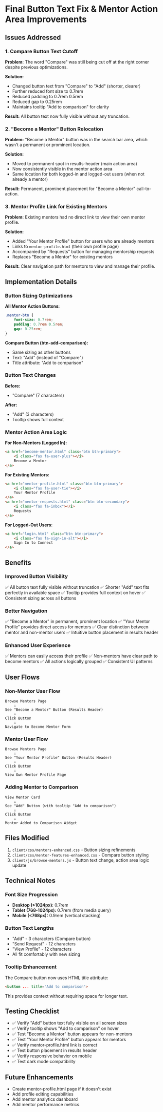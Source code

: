 # Final Button Text Fix & Mentor Action Area Improvements

## Issues Addressed

### 1. Compare Button Text Cutoff
**Problem:** The word "Compare" was still being cut off at the right corner despite previous optimizations.

**Solution:**
- Changed button text from "Compare" to "Add" (shorter, clearer)
- Further reduced font size to 0.7rem
- Reduced padding to 0.7rem 0.5rem
- Reduced gap to 0.25rem
- Maintains tooltip "Add to comparison" for clarity

**Result:** All button text now fully visible without any truncation.

### 2. "Become a Mentor" Button Relocation
**Problem:** "Become a Mentor" button was in the search bar area, which wasn't a permanent or prominent location.

**Solution:**
- Moved to permanent spot in results-header (main action area)
- Now consistently visible in the mentor action area
- Same location for both logged-in and logged-out users (when not already a mentor)

**Result:** Permanent, prominent placement for "Become a Mentor" call-to-action.

### 3. Mentor Profile Link for Existing Mentors
**Problem:** Existing mentors had no direct link to view their own mentor profile.

**Solution:**
- Added "Your Mentor Profile" button for users who are already mentors
- Links to `mentor-profile.html` (their own profile page)
- Accompanied by "Requests" button for managing mentorship requests
- Replaces "Become a Mentor" for existing mentors

**Result:** Clear navigation path for mentors to view and manage their profile.

## Implementation Details

### Button Sizing Optimizations

**All Mentor Action Buttons:**
```css
.mentor-btn {
    font-size: 0.7rem;
    padding: 0.7rem 0.5rem;
    gap: 0.25rem;
}
```

**Compare Button (btn-add-comparison):**
- Same sizing as other buttons
- Text: "Add" (instead of "Compare")
- Title attribute: "Add to comparison"

### Button Text Changes

**Before:**
- "Compare" (7 characters)

**After:**
- "Add" (3 characters)
- Tooltip shows full context

### Mentor Action Area Logic

**For Non-Mentors (Logged In):**
```html
<a href="become-mentor.html" class="btn btn-primary">
    <i class="fas fa-user-plus"></i>
    Become a Mentor
</a>
```

**For Existing Mentors:**
```html
<a href="mentor-profile.html" class="btn btn-primary">
    <i class="fas fa-user-tie"></i>
    Your Mentor Profile
</a>
<a href="mentor-requests.html" class="btn btn-secondary">
    <i class="fas fa-inbox"></i>
    Requests
</a>
```

**For Logged-Out Users:**
```html
<a href="login.html" class="btn btn-primary">
    <i class="fas fa-sign-in-alt"></i>
    Sign In to Connect
</a>
```

## Benefits

### Improved Button Visibility
✅ All button text fully visible without truncation
✅ Shorter "Add" text fits perfectly in available space
✅ Tooltip provides full context on hover
✅ Consistent sizing across all buttons

### Better Navigation
✅ "Become a Mentor" in permanent, prominent location
✅ "Your Mentor Profile" provides direct access for mentors
✅ Clear distinction between mentor and non-mentor users
✅ Intuitive button placement in results header

### Enhanced User Experience
✅ Mentors can easily access their profile
✅ Non-mentors have clear path to become mentors
✅ All actions logically grouped
✅ Consistent UI patterns

## User Flows

### Non-Mentor User Flow
```
Browse Mentors Page
    ↓
See "Become a Mentor" Button (Results Header)
    ↓
Click Button
    ↓
Navigate to Become Mentor Form
```

### Mentor User Flow
```
Browse Mentors Page
    ↓
See "Your Mentor Profile" Button (Results Header)
    ↓
Click Button
    ↓
View Own Mentor Profile Page
```

### Adding Mentor to Comparison
```
View Mentor Card
    ↓
See "Add" Button (with tooltip "Add to comparison")
    ↓
Click Button
    ↓
Mentor Added to Comparison Widget
```

## Files Modified
1. `client/css/mentors-enhanced.css` - Button sizing refinements
2. `client/css/mentor-features-enhanced.css` - Compare button styling
3. `client/js/browse-mentors.js` - Button text change, action area logic update

## Technical Notes

### Font Size Progression
- **Desktop (>1024px):** 0.7rem
- **Tablet (768-1024px):** 0.7rem (from media query)
- **Mobile (<768px):** 0.9rem (vertical stacking)

### Button Text Lengths
- "Add" - 3 characters (Compare button)
- "Send Request" - 12 characters
- "View Profile" - 12 characters
- All fit comfortably with new sizing

### Tooltip Enhancement
The Compare button now uses HTML title attribute:
```html
<button ... title="Add to comparison">
```
This provides context without requiring space for longer text.

## Testing Checklist
- ✅ Verify "Add" button text fully visible on all screen sizes
- ✅ Verify tooltip shows "Add to comparison" on hover
- ✅ Test "Become a Mentor" button appears for non-mentors
- ✅ Test "Your Mentor Profile" button appears for mentors
- ✅ Verify mentor-profile.html link is correct
- ✅ Test button placement in results header
- ✅ Verify responsive behavior on mobile
- ✅ Test dark mode compatibility

## Future Enhancements
- Create mentor-profile.html page if it doesn't exist
- Add profile editing capabilities
- Add mentor analytics dashboard
- Add mentor performance metrics
